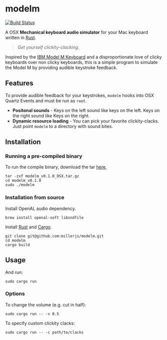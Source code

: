 # modelm 
[![Build Status](https://travis-ci.org/millerjs/modelm.svg?branch=master)](https://travis-ci.org/millerjs/modelm)

A OSX **Mechanical keyboard audio simulator** for your Mac keyboard written in [Rust](https://www.rust-lang.org/). 

> *Get yourself clickity-clacking.*

Inspired by the [IBM Model M Keyboard](https://en.wikipedia.org/wiki/Model_M_keyboard) and a disproportionate love of clicky keyboards over non clicky keyboards, this is a simple program to simulate the Model M by providing audible keystroke feedback.

## Features
To provide audible feedback for your keystrokes, `modelm` hooks into OSX Quartz Events and must be run as `root`. 

* **Positonal sounds** - Keys on the left sound like keys on the left. Keys on the right sound like Keys on the right.
* **Dynamic resource loading** - You can pick your favorite clickity-clacks.  Just point `modelm` to a directory with sound bites.


## Installation


### Running a pre-compiled binary

To run the compile binary, download the tar [here](https://github.com/millerjs/modelm/releases/download/0.1.0/modelm_v0.1.0_OSX.tar.gz), 
```
tar -zxf modelm_v0.1.0_OSX.tar.gz
cd modelm_v0.1.0
sudo ./modelm
```

### Installation from source

Install OpenAL audio dependency.
```
brew install openal-soft libsndfile
```

Install [Rust](https://github.com/rust-lang/rustup) and [Cargo](https://crates.io/).

```
git clone git@github.com:millerjs/modelm.git
cd modelm
cargo build
```

## Usage
And run:
```
sudo cargo run
```

### Options

To change the volume (e.g. cut in half):
```
sudo cargo run -- -v 0.5
```

To specify custom clickity clacks:
```
sudo cargo run -- -c path/to/clacks
```
